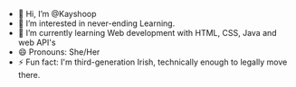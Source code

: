 - 👋 Hi, I’m @Kayshoop
- 👀 I’m interested in never-ending Learning.
- 🌱 I’m currently learning Web development with HTML, CSS, Java and web API's
- 😄 Pronouns: She/Her
- ⚡ Fun fact: I'm third-generation Irish, technically enough to legally move there. 
